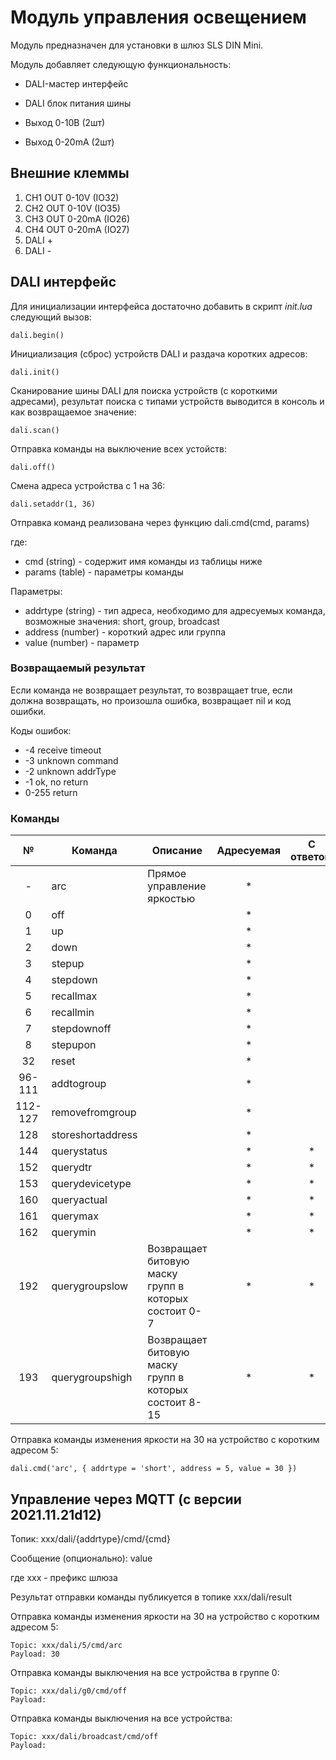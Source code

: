 # Модуль управления освещением

Модуль предназначен для установки в шлюз SLS DIN Mini.

Модуль добавляет следующую функциональность:

* DALI-мастер интерфейс

* DALI блок питания шины

* Выход 0-10В (2шт)

* Выход 0-20mA (2шт)

## Внешние клеммы
1) CH1 OUT 0-10V (IO32)
2) CH2 OUT 0-10V (IO35)
3) CH3 OUT 0-20mA (IO26)
4) CH4 OUT 0-20mA (IO27)
5) DALI +
6) DALI -

## DALI интерфейс
Для инициализации интерфейса достаточно добавить в скрипт *init.lua* следующий вызов:
```
dali.begin()
```
Инициализация (сброс) устройств DALI и раздача коротких адресов:
```
dali.init()
```
Сканирование шины DALI для поиска устройств (с короткими адресами), результат поиска с типами устройств выводится в консоль и как возвращаемое значение:
```
dali.scan()
```
Отправка команды на выключение всех устойств:
```
dali.off()
```
Смена адреса устройства с 1 на 36:
```
dali.setaddr(1, 36)
```

Отправка команд реализована через функцию dali.cmd(cmd, params)

где:
* cmd (string) - содержит имя команды из таблицы ниже
* params (table) - параметры команды

Параметры:
* addrtype (string) - тип адреса, необходимо для адресуемых команда, возможные значения: short, group, broadcast
* address (number) - короткий адрес или группа
* value (number) - параметр

### Возвращаемый результат
Если команда не возвращает результат, то возвращает true, если должна возвращать, но произошла ошибка, возвращает nil и код ошибки.


Коды ошибок:
* -4    receive timeout
* -3    unknown command
* -2    unknown addrType
* -1    ok, no return
* 0-255 return	


### Команды

| №  | Команда  | Описание | Адресуемая | С ответом | Диапазон |
|:-------------:|---------------|-------------|:-------------:|:-------------:|:-------------:|
| -    | arc | Прямое управление яркостью | * | | 0..254 |
| 0    | off |  | * | | |
| 1    | up |  | * | | |
| 2    | down |  | * | | |
| 3    | stepup |  | * | | |
| 4    | stepdown |  | * | | |
| 5    | recallmax |  | * | | |
| 6    | recallmin |  | * | | |
| 7    | stepdownoff |  | * | | |
| 8    | stepupon |  | * | | |
| 32    | reset |  | * | | |
| 96-111    | addtogroup |  | * | | 0..15 |
| 112-127    | removefromgroup |  | * | | 0..15 |
| 128    | storeshortaddress |  | * | | |
| 144    | querystatus |  | * | * | |
| 152    | querydtr |  | * | * | |
| 153    | querydevicetype |  | * | * | |
| 160    | queryactual |  | * | * | |
| 161    | querymax |  | * | * | |
| 162    | querymin |  | * | * | |
| 192    | querygroupslow | Возвращает битовую маску групп в которых состоит 0-7 | * | * | |
| 193    | querygroupshigh |  Возвращает битовую маску групп в которых состоит 8-15 | * | * | |


 
 
 


Отправка команды изменения яркости на 30 на устройство с коротким адресом 5:
```
dali.cmd('arc', { addrtype = 'short', address = 5, value = 30 })
```

## Управление через MQTT (с версии 2021.11.21d12)
Топик: xxx/dali/{addrtype}/cmd/{cmd}

Сообщение (опционально): value

где xxx - префикс шлюза



Результат отправки команды публикуется в топике xxx/dali/result



Отправка команды изменения яркости на 30 на устройство с коротким адресом 5:
```
Topic: xxx/dali/5/cmd/arc 
Payload: 30
```

Отправка команды выключения на все устройства в группе 0:
```
Topic: xxx/dali/g0/cmd/off 
Payload:
```

Отправка команды выключения на все устройства:
```
Topic: xxx/dali/broadcast/cmd/off 
Payload:
```
